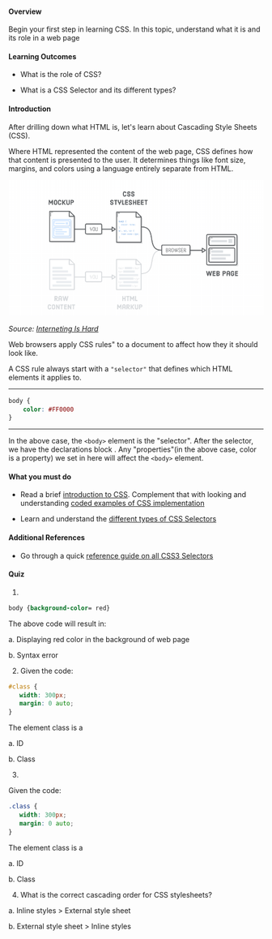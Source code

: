 #### Overview

Begin your first step in learning CSS. In this topic, understand what it is and its role in a web page     

#### Learning Outcomes

- What is the role of CSS?

- What is a CSS Selector and its different types?

#### Introduction
After drilling down what HTML is, let's learn about Cascading Style Sheets (CSS). 

Where HTML represented the content of the web page, CSS defines how that content is presented to the user. It determines things like font size, margins, and colors using a language entirely separate from HTML.

![](images/css_2.PNG)

*Source: [Interneting Is Hard](https://internetingishard.com/html-and-css/hello-css/)*


Web browsers apply CSS rules" to a document to affect how they it should look like. 

A CSS rule always start with a `"selector"` that defines which HTML elements it applies to. 

***
```css
body {
    color: #FF0000
}
```
***

In the above case, the `<body>` element is the "selector". After the selector, we have the declarations block . Any "properties"(in the above case, color is a property) we set in here will affect the `<body>` element.


#### What you must do

- Read a brief [introduction to CSS](https://www.yourhtmlsource.com/stylesheets/introduction.html). Complement that with looking and understanding [coded examples of CSS implementation](https://www.w3schools.com/whatis/whatis_css.asp)


- Learn and understand the [different types of CSS Selectors](https://www.sitepoint.com/css-selectors/) 


#### Additional References

- Go through a quick [reference guide on all CSS3 Selectors](https://htmldog.com/references/css/selectors/)

#### Quiz

1. 
```css
body {background-color= red}
```
The above code will result in:

a. Displaying red color in the background of web page

b. Syntax error 

2. Given the code:
```css
#class {
   width: 300px;
   margin: 0 auto;
}
```
The element class is a 

a. ID 

b. Class

3.
Given the code:
```css
.class {
   width: 300px;
   margin: 0 auto;
}
```
The element class is a 

a. ID

b. Class 

4. What is the correct cascading order for CSS stylesheets?

a.  Inline styles > External style sheet

b.  External style sheet > Inline styles  

